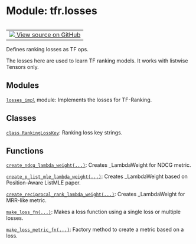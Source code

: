 <div itemscope itemtype="http://developers.google.com/ReferenceObject">
<meta itemprop="name" content="tfr.losses" />
<meta itemprop="path" content="Stable" />
</div>

# Module: tfr.losses

<table class="tfo-notebook-buttons tfo-api" align="left">

<td>
  <a target="_blank" href="https://github.com/tensorflow/ranking/tree/master/tensorflow_ranking/python/losses.py">
    <img src="https://www.tensorflow.org/images/GitHub-Mark-32px.png" />
    View source on GitHub
  </a>
</td></table>

Defines ranking losses as TF ops.


The losses here are used to learn TF ranking models. It works with listwise
Tensors only.

## Modules

[`losses_impl`](../tfr/losses/losses_impl.md) module: Implements the losses for
TF-Ranking.

## Classes

[`class RankingLossKey`](../tfr/losses/RankingLossKey.md): Ranking loss key
strings.

## Functions

[`create_ndcg_lambda_weight(...)`](../tfr/losses/create_ndcg_lambda_weight.md):
Creates _LambdaWeight for NDCG metric.

[`create_p_list_mle_lambda_weight(...)`](../tfr/losses/create_p_list_mle_lambda_weight.md):
Creates _LambdaWeight based on Position-Aware ListMLE paper.

[`create_reciprocal_rank_lambda_weight(...)`](../tfr/losses/create_reciprocal_rank_lambda_weight.md):
Creates _LambdaWeight for MRR-like metric.

[`make_loss_fn(...)`](../tfr/losses/make_loss_fn.md): Makes a loss function
using a single loss or multiple losses.

[`make_loss_metric_fn(...)`](../tfr/losses/make_loss_metric_fn.md): Factory
method to create a metric based on a loss.
